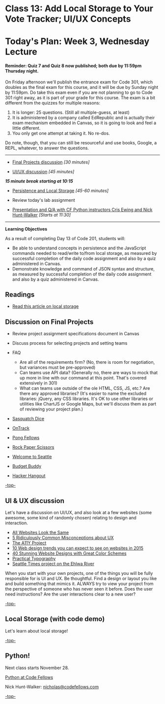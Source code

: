 # Class 13: Add Local Storage to Your Vote Tracker; UI/UX Concepts

<a id="top"></a>
# Today's Plan: Week 3, Wednesday Lecture

#### Reminder: Quiz 7 and Quiz 8 now published; both due by 11:59pm Thursday night.

On Friday afternoon we'll publish the entrance exam for Code 301, which doubles as the final exam for this course, and it will be due by Sunday night by 11:59pm. Do take this exam even if you are not planning to go to Code 301 right away, as it is part of your grade for this course. The exam is a bit different from the quizzes for multiple reasons:

1. It is longer: 25 questions. (Still all multiple-guess, at least)
2. It is administered by a company called EdRepublic and is actually their exam mechanism embedded in Canvas, so it is going to look and feel a little different.
3. You only get one attempt at taking it. No re-dos.

Do note, though, that you can still be resourceful and use books, Google, a REPL, whatever, to answer the questions.

---

- [Final Projects discussion](#projects) *[30 minutes]*

- [UI/UX discussion](#uiux) *[45 minutes]*

***15 minute break starting at 10:15***

- [Persistence and Local Storage](#ls) *[45-60 minutes]*

- Review today's lab assignment

- [Presentation and Q/A with CF Python instructors Cris Ewing and Nick Hunt-Walker](#python) *[Starts at 11:30]*

---

**Learning Objectives**

As a result of completing Day 13 of Code 201, students will:

- Be able to understand concepts in persistence and the JavaScript commands needed to read/write to/from local storage, as measured by successful completion of the daily code assignment and also by a quiz administered in Canvas.
- Demonstrate knowledge and command of JSON syntax and structure, as measured by successful completion of the daily code assignment and also by a quiz administered in Canvas.

## Readings

- [Read this article on local storage](http://diveintohtml5.info/storage.html)

<a id="Projects"></a>
## Discussion on Final Projects

- Review project assignment specifications document in Canvas
- Discuss process for selecting projects and setting teams
- FAQ
  - Are all of the requirements firm? (No, there is room for negotiation, but variances must be pre-approved)
  - Can teams use API data? (Generally no, there are ways to mock that up more in line with our command at this point. That's covered extensively in 301)
  - What can teams use outside of the ole HTML, CSS, JS, etc.? Are there any approved libraries? (It's easier to name the excluded libraries: jQuery, any CSS libraries. It's OK to use other libraries or utilities like ChartJS or Google Maps, but we'll discuss them as part of reviewing your project plan.)
  
- [Sasquatch Dice](http://mmailman.github.io/dice-game/)
- [OnTrack](http://jeffgebhardt.github.io/on-track/)
- [Pong Fellows](https://shaallfar.github.io/PongFellows/)
- [Rock Paper Scissors](https://jmalesh.github.io/final-project/)
- [Welcome to Seattle](http://peterbreen.github.io/welcome-to-seattle/)
- [Budget Buddy](http://stefuhnee.github.io/budget-buddy/)
- [Hacker Hangout](http://ckperez.github.io/hackerhangout/)

[-top-](#top)

<a id="uiux"></a>
## UI & UX discussion

Let's have a discussion on UI/UX, and also look at a few websites (some awesome, some kind of randomly chosen) relating to design and interaction.

- [All Websites Look the Same](http://www.zeldman.com/2015/09/10/all-websites-look-the-same/)
- [5 Ridiculously Common Misconceptions about UX](https://www.sitepoint.com/5-ridiculously-common-misconceptions-about-ux/)
- [The A11Y Project](http://a11yproject.com/)
- [10 Web design trends you can expect to see on websites in 2015](http://thenextweb.com/dd/2015/01/02/10-web-design-trends-can-expect-see-2015/)
- [40 Stunning Website Designs with Great Color Schemes](http://www.onextrapixel.com/2013/10/25/40-stunning-website-designs-with-great-color-schemes/)
- [Practical Typography](http://practicaltypography.com/)
- [Seattle Times project on the Ehlwa River](https://github.com/seattletimes/elwha)

When you start with your own projects, one of the things you will be fully responsible for is UI and UX. Be thoughtful. Find a design or layout you like and build something that mimics it. ALWAYS try to view your project from the perspective of someone who has never seen it before. Does the user need instructions? Are the user interactions clear to a new user?

[-top-](#top)

<a id="ls"></a>
## Local Storage (with code demo)

Let's learn about local storage!

[-top-](#top)

<a id="python"></a>
## Python!

Next class starts November 28.

[Python at Code Fellows](https://www.codefellows.org/courses/code-401/advanced-software-development-in-python/)

Nick Hunt-Walker: nicholas@codefellows.com

[-top-](#top)
